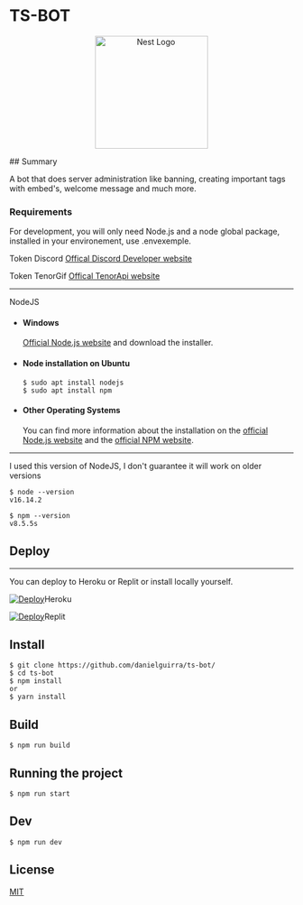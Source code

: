 # TS-BOT

<p align="center">
  <a href="https://discord.gg/QujfHqdUDg" target="blank"><img src="https://media.discordapp.net/attachments/703028863315345428/902183896077185134/launcher_icon.png" width="200" alt="Nest Logo" /></a>
</p>
## Summary

A bot that does server administration like banning, creating important tags with embed's, welcome message and much more.

### Requirements

For development, you will only need Node.js and a node global package, installed in your environement, use .envexemple.

Token Discord [Offical Discord Developer website](https://discord.com/developers)

Token TenorGif [Offical TenorApi website](https://tenor.com/gifapi)

---

NodeJS

- #### Windows

  [Official Node.js website](https://nodejs.org/) and download the installer.

- #### Node installation on Ubuntu

      $ sudo apt install nodejs
      $ sudo apt install npm

- #### Other Operating Systems
  You can find more information about the installation on the [official Node.js website](https://nodejs.org/) and the [official NPM website](https://npmjs.org/).

---

I used this version of NodeJS, I don't guarantee it will work on older versions

    $ node --version
    v16.14.2

    $ npm --version
    v8.5.5s

## Deploy

---

You can deploy to Heroku or Replit or install locally yourself.

[![Deploy](https://www.herokucdn.com/deploy/button.svg)](https://heroku.com/deploy?template=https://github.com/danielguirra/ts-bot/)Heroku

[![Deploy](https://avatars.githubusercontent.com/u/983194?s=50&v=4)](https://replit.com/github.com/danielguirra/ts-bot/)Replit

## Install

    $ git clone https://github.com/danielguirra/ts-bot/
    $ cd ts-bot
    $ npm install
    or
    $ yarn install

## Build

    $ npm run build

## Running the project

    $ npm run start

## Dev

    $ npm run dev

## License

[MIT](https://choosealicense.com/licenses/mit/)
